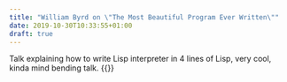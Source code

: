 ```yaml
---
title: "William Byrd on \"The Most Beautiful Program Ever Written\""
date: 2019-10-30T10:33:55+01:00
draft: true
---
```

Talk explaining how to write Lisp interpreter in 4 lines of Lisp, very cool,
kinda mind bending talk.
{{<youtube OyfBQmvr2Hc>}}